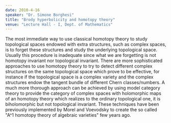 ```yaml
---
date: 2010-4-16
speaker: "Dr. Simone Borghesi"
title: "Brody hyperbolicity and homotopy theory"
venue: "Lecture Hall - I, Dept. of Mathematics"
---
```

The most immediate way to use classical homotopy theory to
study topological spaces endowed with extra structures, such as
complex spaces, is to forget these structures and study the underlying
topological space. Usually this procedure is inadequate since what we
are forgetting is not homotopy invariant nor topological invariant.
There are more sophisticated approaches to use homotopy theory to try
to detect different complex structures on the same topological space
which prove to be effective, for instance if the topological space is
a complex variety and the complex structures endow the tangent bundle
of different Chern classes/numbers.
A much more thorough approach can be achieved by using model category
theory to provide the category of complex spaces with holomorphic maps
of an homotopy theory which realizes to the ordinary topological one,
it is biholomorphic but not topological invariant. These techniques
have been previously implemented by Morel and Voevodsky to create the
so called "A^1 homotopy theory of algebraic varieties" few years ago.
